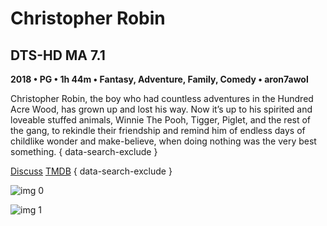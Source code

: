 # Christopher Robin

## DTS-HD MA 7.1

**2018 • PG • 1h 44m • Fantasy, Adventure, Family, Comedy • aron7awol**

Christopher Robin, the boy who had countless adventures in the Hundred Acre Wood, has grown up and lost his way. Now it’s up to his spirited and loveable stuffed animals, Winnie The Pooh, Tigger, Piglet, and the rest of the gang, to rekindle their friendship and remind him of endless days of childlike wonder and make-believe, when doing nothing was the very best something.
{ data-search-exclude }

[Discuss](https://www.avsforum.com/threads/bass-eq-for-filtered-movies.2995212/post-57023100)  [TMDB](https://www.themoviedb.org/movie/420814)
{ data-search-exclude }

![img 0](https://i.imgur.com/1qCQGnr.jpg)

![img 1](https://i.imgur.com/tNZHF0q.jpg)

